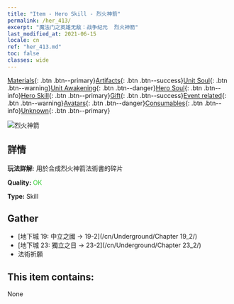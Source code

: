 ```yaml
---
title: "Item - Hero Skill - 烈火神箭"
permalink: /her_413/
excerpt: "魔法门之英雄无敌：战争纪元  烈火神箭"
last_modified_at: 2021-06-15
locale: cn
ref: "her_413.md"
toc: false
classes: wide
---
```

 [Materials](/ItemsCN/){: .btn .btn--primary}[Artifacts](/ItemsCN/Artifacts/){: .btn .btn--success}[Unit Soul](/ItemsCN/UnitSoul/){: .btn .btn--warning}[Unit Awakening](/ItemsCN/UnitAwakening/){: .btn .btn--danger}[Hero Soul](/ItemsCN/HeroSoul/){: .btn .btn--info}[Hero Skill](/ItemsCN/HeroSkill/){: .btn .btn--primary}[Gift](/ItemsCN/Gift/){: .btn .btn--success}[Event related](/ItemsCN/Events/){: .btn .btn--warning}[Avatars](/ItemsCN/Avatars/){: .btn .btn--danger}[Consumables](/ItemsCN/Consumables/){: .btn .btn--info}[Unknown](/ItemsCN/Unknown/){: .btn .btn--primary}

 ![烈火神箭](/images/t/ps_liehuoshenjian.png)

## 詳情
 **玩法詳解:** 用於合成烈火神箭法術書的碎片

 **Quality:** <span style="color: #32CD32">OK</span>

 **Type:** Skill

## Gather

*    [地下城 19: 中立之國 -> 19-2](/cn/Underground/Chapter 19_2/) 
*    [地下城 23: 獨立之日 -> 23-2](/cn/Underground/Chapter 23_2/) 
*    法術祈願 

## This item contains:

  None

